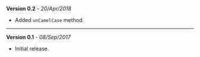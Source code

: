 **Version 0.2** - _20/Apr/2018_
- Added `unCamelCase` method.

* * *

**Version 0.1** - _08/Sep/2017_
- Initial release.
